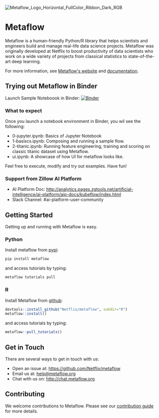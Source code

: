 
![Metaflow_Logo_Horizontal_FullColor_Ribbon_Dark_RGB](https://user-images.githubusercontent.com/763451/89453116-96a57e00-d713-11ea-9fa6-82b29d4d6eff.png)


# Metaflow

Metaflow is a human-friendly Python/R library that helps scientists and engineers build and manage real-life data science projects. Metaflow was originally developed at Netflix to boost productivity of data scientists who work on a wide variety of projects from classical statistics to state-of-the-art deep learning.

For more information, see [Metaflow's website](https://metaflow.org) and [documentation](https://docs.metaflow.org).

## Trying out Metaflow in Binder
Launch Sample Noteboook in Binder: [![Binder](https://mybinder.org/badge_logo.svg)](https://mybinder.org/v2/gh/talebzeghmi/metaflow/tz/workshop?urlpath=lab/tree/workshop)

### What to expect
Once you launch a notebook environment in Binder, you wil see the following:

* 0-jupyter.ipynb: Basics of Jupyter Notebook
* 1-basiscs.ipynb: Composing and running a sample flow.
* 2-titanic.ipynb: Running feature engineering, training and scoring on classic titanic dataset using Metaflow.
* ui.ipynb: A showcase of how UI for metaflow looks like.

Feel free to execute, modify and try out examples. Have fun!

### Support from Zillow AI Platform
* AI Platform Doc: http://analytics.pages.zgtools.net/artificial-intelligence/ai-platform/aip-docs/kubeflow/index.html
* Slack Channel: #ai-platform-user-community

## Getting Started

Getting up and running with Metaflow is easy. 

### Python
Install metaflow from [pypi](https://pypi.org/project/metaflow/):

```sh
pip install metaflow
```

and access tutorials by typing:

```sh
metaflow tutorials pull
```

### R

Install Metaflow from [github](https://github.com/Netflix/metaflow/tree/master/R):

```R
devtools::install_github("Netflix/metaflow", subdir="R")
metaflow::install()
```

and access tutorials by typing:

```R
metaflow::pull_tutorials()
```

## Get in Touch
There are several ways to get in touch with us:

* Open an issue at: https://github.com/Netflix/metaflow 
* Email us at: help@metaflow.org
* Chat with us on: http://chat.metaflow.org 

## Contributing
We welcome contributions to Metaflow. Please see our [contribution guide](https://docs.metaflow.org/introduction/contributing-to-metaflow) for more details.
